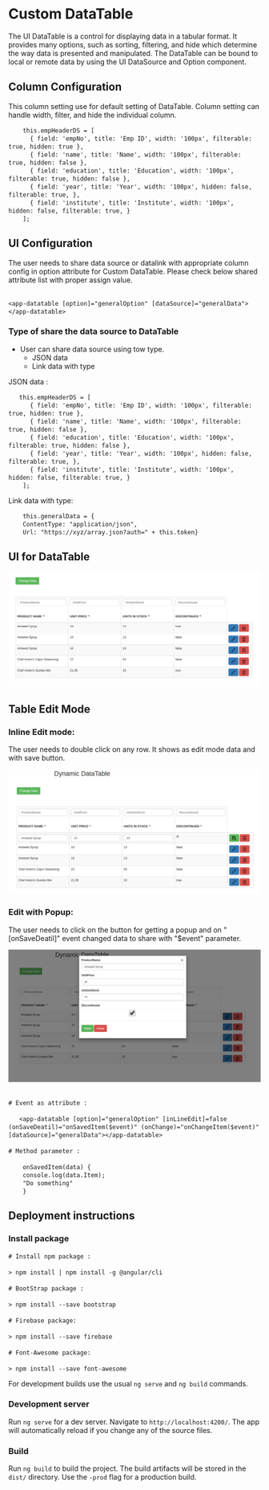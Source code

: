 # Custom DataTable

The UI DataTable is a control for displaying data in a tabular format. It provides many options, such as sorting, filtering, and hide which determine the way data is presented and manipulated. The DataTable can be bound to local or remote data by using the UI DataSource and Option component.

## Column Configuration

This column setting use for default setting of DataTable. Column setting can handle width, filter, and hide the individual column.

```
    this.empHeaderDS = [
      { field: 'empNo', title: 'Emp ID', width: '100px', filterable: true, hidden: true },
      { field: 'name', title: 'Name', width: '100px', filterable: true, hidden: false },
      { field: 'education', title: 'Education', width: '100px', filterable: true, hidden: false },
      { field: 'year', title: 'Year', width: '100px', hidden: false, filterable: true, },
      { field: 'institute', title: 'Institute', width: '100px', hidden: false, filterable: true, }
    ];

```

## UI Configuration

The user needs to share data source or datalink with appropriate column config in option attribute for Custom DataTable. Please check below shared attribute list with proper assign value.

```

<app-datatable [option]="generalOption" [dataSource]="generalData"></app-datatable>

```


### Type of share the data source to DataTable

* User can share data source using tow type.
    * JSON data
    * Link data with type
        
JSON data :      

```
   this.empHeaderDS = [
      { field: 'empNo', title: 'Emp ID', width: '100px', filterable: true, hidden: true },
      { field: 'name', title: 'Name', width: '100px', filterable: true, hidden: false },
      { field: 'education', title: 'Education', width: '100px', filterable: true, hidden: false },
      { field: 'year', title: 'Year', width: '100px', hidden: false, filterable: true, },
      { field: 'institute', title: 'Institute', width: '100px', hidden: false, filterable: true, }
    ];

```

Link data with type:

```
    this.generalData = {
    ContentType: "application/json",
    Url: "https://xyz/array.json?auth=" + this.token} 

``` 

## UI for DataTable

![ScreenShot](src/images/test.png)

## Table Edit Mode

### Inline Edit mode: 

The user needs to double click on any row. It shows as edit mode data and with save button.

![ScreenShot](src/images/InlineEdit.png)

### Edit with Popup:

The user needs to click on the button for getting a popup and on "[onSaveDeatil]" event changed data to share with "$event" parameter. 

![ScreenShot](src/images/EditbyPopup.png)



```

# Event as attribute :

   <app-datatable [option]="generalOption" [inLineEdit]=false (onSaveDeatil)="onSavedItem($event)" (onChange)="onChangeItem($event)" [dataSource]="generalData"></app-datatable>

# Method parameter :

    onSavedItem(data) {        
    console.log(data.Item);
    "Do something"
    }

``` 


## Deployment instructions

### Install package

```
# Install npm package :

> npm install | npm install -g @angular/cli

# BootStrap package :

> npm install --save bootstrap

# Firebase package:

> npm install --save firebase

# Font-Awesome package:

> npm install --save font-awesome

```

For development builds use the usual `ng serve` and `ng build` commands.


### Development server

Run `ng serve` for a dev server. Navigate to `http://localhost:4200/`. The app will automatically reload if you change any of the source files.

### Build

Run `ng build` to build the project. The build artifacts will be stored in the `dist/` directory. Use the `-prod` flag for a production build.